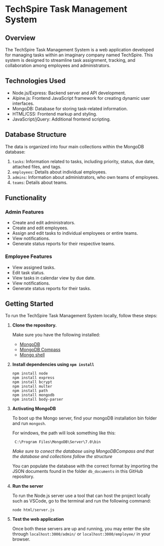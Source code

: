 # TechSpire Task Management System

## Overview

The TechSpire Task Management System is a web application developed for managing tasks within an imaginary company named TechSpire. This system is designed to streamline task assignment, tracking, and collaboration among employees and administrators.

## Technologies Used

- Node.js/Express: Backend server and API development.
- Alpine.js: Frontend JavaScript framework for creating dynamic user interfaces.
- MongoDB: Database for storing task-related information.
- HTML/CSS: Frontend markup and styling.
- JavaScript/jQuery: Additional frontend scripting.

## Database Structure

The data is organized into four main collections within the MongoDB database:

1. `tasks`: Information related to tasks, including priority, status, due date, attached files, and tags.
2. `employees`: Details about individual employees.
3. `admins`: Information about administrators, who own teams of employees.
4. `teams`: Details about teams.

## Functionality

### Admin Features

- Create and edit administrators.
- Create and edit employees.
- Assign and edit tasks to individual employees or entire teams.
- View notifications.
- Generate status reports for their respective teams.

### Employee Features

- View assigned tasks.
- Edit task status.
- View tasks in calendar view by due date.
- View notifications.
- Generate status reports for their tasks.

## Getting Started

To run the TechSpire Task Management System locally, follow these steps:

1. **Clone the repository.**

   Make sure you have the following installed:
   - [MongoDB](https://www.mongodb.com/try/download/community)
   - [MongoDB Compass](https://www.mongodb.com/products/tools/compass)
   - [Mongo shell](https://www.mongodb.com/try/download/shell)

 
2. **Install dependencies using `npm install`**
   
    ```
    npm install node
    npm install express
    npm install bcrypt
    npm install multer
    npm install path
    npm install mongodb
    npm install body-parser
    ```
    
3. **Activating MongoDB**
   
    To boot up the Mongo server, find your mongoDB installation bin folder and run `mongosh`.
  
    For windows, the path will look something like this:

     ```
      C:\Program Files\MongoDB\Server\7.0\bin
     ```
     
    _Make sure to conect the database using MongoDBCompass and that the database and collections follow the structure_


    You can populate the database with the correct format by importing the JSON documents found in the folder `db_documents` in this GitHub repository.

  

5. **Run the server**
   
   To run the Node.js server use a tool that can host the project locally such as VSCode, go to the terminal and run the following command:
     
     ```
     node html/server.js
     ```
6. **Test the web application**
   
   Once both these servers are up and running, you may enter the site through `localhost:3000/admin/` or `localhost:3000/employee/` in your browser.
